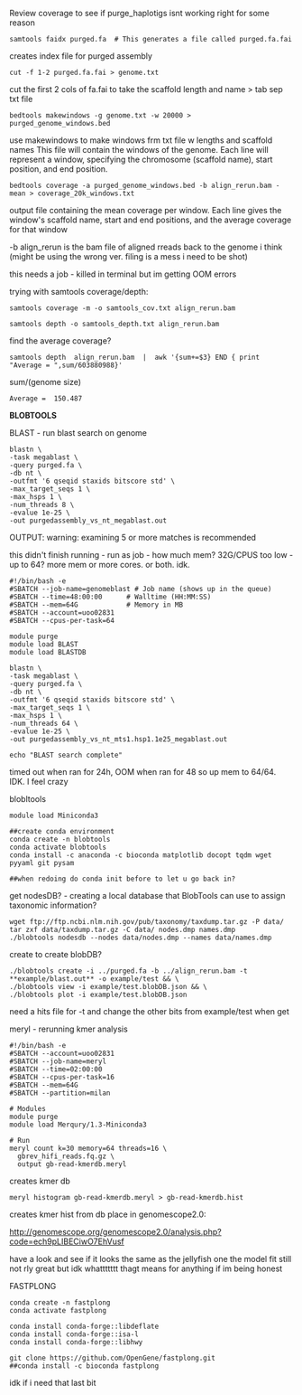 Review coverage to see if purge_haplotigs isnt working right for some reason

```
samtools faidx purged.fa  # This generates a file called purged.fa.fai
```
creates index file for purged assembly

```
cut -f 1-2 purged.fa.fai > genome.txt
```
cut the first 2 cols of fa.fai to take the scaffold length and name > tab sep txt file

```
bedtools makewindows -g genome.txt -w 20000 > purged_genome_windows.bed
```
use makewindows to make windows frm txt file w lengths and scaffold names
This file will contain the windows of the genome. Each line will represent a window, specifying the chromosome (scaffold name), start position, and end position.

```
bedtools coverage -a purged_genome_windows.bed -b align_rerun.bam -mean > coverage_20k_windows.txt
```
output file containing the mean coverage per window. Each line gives the window's scaffold name, start and end positions, and the average coverage for that window

-b align_rerun is the bam file of aligned rreads back to the genome i think (might be using the wrong ver. filing is a mess i need to be shot)

this needs a job - killed in terminal but im getting OOM errors

trying with samtools coverage/depth:
```
samtools coverage -m -o samtools_cov.txt align_rerun.bam
```
```
samtools depth -o samtools_depth.txt align_rerun.bam
```
find the average coverage?
```
samtools depth  align_rerun.bam  |  awk '{sum+=$3} END { print "Average = ",sum/603880988}'
```
sum/(genome size)
```
Average =  150.487
```
**BLOBTOOLS**

BLAST - run blast search on genome
```
blastn \
-task megablast \
-query purged.fa \
-db nt \
-outfmt '6 qseqid staxids bitscore std' \
-max_target_seqs 1 \
-max_hsps 1 \
-num_threads 8 \
-evalue 1e-25 \
-out purgedassembly_vs_nt_megablast.out
```
OUTPUT: warning: examining 5 or more matches is recommended

this didn't finish running - run as job - how much mem? 32G/CPUS too low - up to 64? more mem or more cores.  or both. idk.

```
#!/bin/bash -e
#SBATCH --job-name=genomeblast # Job name (shows up in the queue)
#SBATCH --time=48:00:00      # Walltime (HH:MM:SS)
#SBATCH --mem=64G            # Memory in MB
#SBATCH --account=uoo02831
#SBATCH --cpus-per-task=64

module purge
module load BLAST
module load BLASTDB

blastn \
-task megablast \
-query purged.fa \
-db nt \
-outfmt '6 qseqid staxids bitscore std' \
-max_target_seqs 1 \
-max_hsps 1 \
-num_threads 64 \
-evalue 1e-25 \
-out purgedassembly_vs_nt_mts1.hsp1.1e25_megablast.out

echo "BLAST search complete"
```
timed out when ran for 24h, OOM when ran for 48 so up mem to 64/64.  IDK.   I feel crazy

blobltools
```
module load Miniconda3

##create conda environment
conda create -n blobtools
conda activate blobtools
conda install -c anaconda -c bioconda matplotlib docopt tqdm wget pyyaml git pysam

##when redoing do conda init before to let u go back in?
```
get nodesDB? - creating a local database that BlobTools can use to assign taxonomic information?
```
wget ftp://ftp.ncbi.nlm.nih.gov/pub/taxonomy/taxdump.tar.gz -P data/
tar zxf data/taxdump.tar.gz -C data/ nodes.dmp names.dmp
./blobtools nodesdb --nodes data/nodes.dmp --names data/names.dmp
```
create to create blobDB?
```
./blobtools create -i ../purged.fa -b ../align_rerun.bam -t **example/blast.out** -o example/test && \
./blobtools view -i example/test.blobDB.json && \
./blobtools plot -i example/test.blobDB.json
```
need a hits file for -t and change the other bits from example/test when get



meryl - rerunning kmer analysis

```
#!/bin/bash -e
#SBATCH --account=uoo02831
#SBATCH --job-name=meryl
#SBATCH --time=02:00:00
#SBATCH --cpus-per-task=16
#SBATCH --mem=64G
#SBATCH --partition=milan

# Modules
module purge
module load Merqury/1.3-Miniconda3

# Run
meryl count k=30 memory=64 threads=16 \
  gbrev_hifi_reads.fq.gz \
  output gb-read-kmerdb.meryl
```
creates kmer db 

```
meryl histogram gb-read-kmerdb.meryl > gb-read-kmerdb.hist
```
creates kmer hist from db
place in genomescope2.0:

http://genomescope.org/genomescope2.0/analysis.php?code=ech9pLIBECiwO7EhVusf

have a look and see if it looks the same as the jellyfish one
the model fit still not rly great but idk whattttttt thagt means for anything if im being honest

FASTPLONG

```
conda create -n fastplong
conda activate fastplong

conda install conda-forge::libdeflate
conda install conda-forge::isa-l
conda install conda-forge::libhwy

git clone https://github.com/OpenGene/fastplong.git
##conda install -c bioconda fastplong
```
idk if i need that last bit

